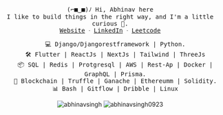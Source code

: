 <p align="center">
 <samp>(⌐■‿■)ﾉ  Hi, Abhinav here</samp>
 </br>
  <samp>
    I like to build things in the right way, and I'm a little curious 👀.<br/>
    <a href="https://abhinavsingh09.vercel.app/">Website</a> ᐧ
    <a href="https://www.linkedin.com/in/abhinav-singh-2582b4226">LinkedIn</a> ᐧ
   <a href="https://leetcode.com/u/singhabhinav0923/">Leetcode</a>
  </samp>
</p>

<ul align="center">
  <samp align="center">💻 Django/Djangorestframework | Python.</samp></br>
  <samp align="center">🛠 Flutter | ReactJs | NextJs | Tailwind | ThreeJs</samp></br>
  <samp align="center">📦 SQL | Redis | Protgresql | AWS | Rest-Ap | Docker | GraphQL | Prisma.</samp></br>
  <samp align="center">💅 Blockchain | Truffle | Ganache | Ethereumm | Solidity.</samp></br>
  <samp align="center" >📊 Bash | Gitflow | Dribble | Linux</samp></br>
</ul>

<p align="center">
  <img src="https://github-readme-stats.vercel.app/api/top-langs?username=abhinavsingh0923&show_icons=true&locale=en&layout=compact&icon_color=2F81F7&count_private=true&theme=gotham&text_color=999999&bg_color=00000000&title_color=2F81F7&hide_border=true" alt="abhinavsingh" />
<img src="https://github-readme-streak-stats.herokuapp.com/?user=abhinavsingh0923&show_icons=true&locale=en&layout=compact&icon_color=2F81F7&count_private=true&theme=gotham&text_color=999999&bg_color=00000000&title_color=2F81F7&hide_border=true" alt="abhinavsingh0923" />
